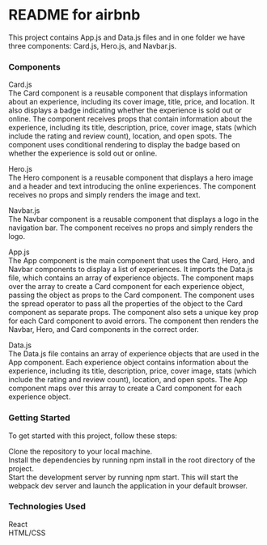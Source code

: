 # README for airbnb

This project contains App.js and Data.js files and in one folder we have three components: Card.js, Hero.js, and Navbar.js.

### Components

Card.js  
The Card component is a reusable component that displays information about an experience, including its cover image, title, price, and location. It also displays a badge indicating whether the experience is sold out or online. The component receives props that contain information about the experience, including its title, description, price, cover image, stats (which include the rating and review count), location, and open spots. The component uses conditional rendering to display the badge based on whether the experience is sold out or online.  

Hero.js  
The Hero component is a reusable component that displays a hero image and a header and text introducing the online experiences. The component receives no props and simply renders the image and text.  

Navbar.js  
The Navbar component is a reusable component that displays a logo in the navigation bar. The component receives no props and simply renders the logo.  

App.js  
The App component is the main component that uses the Card, Hero, and Navbar components to display a list of experiences. It imports the Data.js file, which contains an array of experience objects. The component maps over the array to create a Card component for each experience object, passing the object as props to the Card component. The component uses the spread operator to pass all the properties of the object to the Card component as separate props. The component also sets a unique key prop for each Card component to avoid errors. The component then renders the Navbar, Hero, and Card components in the correct order.  

Data.js  
The Data.js file contains an array of experience objects that are used in the App component. Each experience object contains information about the experience, including its title, description, price, cover image, stats (which include the rating and review count), location, and open spots. The App component maps over this array to create a Card component for each experience object.  

### Getting Started

To get started with this project, follow these steps:

Clone the repository to your local machine.  
Install the dependencies by running npm install in the root directory of the project.  
Start the development server by running npm start. This will start the webpack dev server and launch the application in your default browser.  

### Technologies Used  

React  
HTML/CSS  



